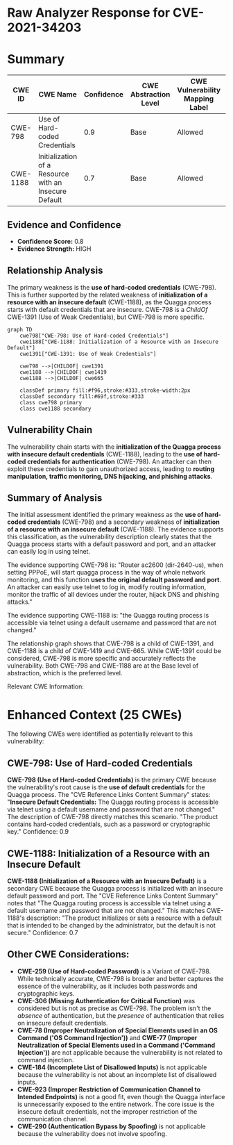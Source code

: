 # Raw Analyzer Response for CVE-2021-34203

# Summary
| CWE ID | CWE Name | Confidence | CWE Abstraction Level | CWE Vulnerability Mapping Label | CWE-Vulnerability Mapping Notes |
|---|---|---|---|---|---|
| CWE-798 | Use of Hard-coded Credentials | 0.9 | Base | Allowed | Primary CWE |
| CWE-1188 | Initialization of a Resource with an Insecure Default | 0.7 | Base | Allowed | Secondary CWE |

## Evidence and Confidence

*   **Confidence Score:** 0.8
*   **Evidence Strength:** HIGH

## Relationship Analysis
The primary weakness is the **use of hard-coded credentials** (CWE-798). This is further supported by the related weakness of **initialization of a resource with an insecure default** (CWE-1188), as the Quagga process starts with default credentials that are insecure. CWE-798 is a *ChildOf* CWE-1391 (Use of Weak Credentials), but CWE-798 is more specific.

```mermaid
graph TD
    cwe798["CWE-798: Use of Hard-coded Credentials"]
    cwe1188["CWE-1188: Initialization of a Resource with an Insecure Default"]
    cwe1391["CWE-1391: Use of Weak Credentials"]

    cwe798 -->|CHILDOF| cwe1391
    cwe1188 -->|CHILDOF| cwe1419
    cwe1188 -->|CHILDOF| cwe665
    
    classDef primary fill:#f96,stroke:#333,stroke-width:2px
    classDef secondary fill:#69f,stroke:#333
    class cwe798 primary
    class cwe1188 secondary
```

## Vulnerability Chain
The vulnerability chain starts with the **initialization of the Quagga process with insecure default credentials** (CWE-1188), leading to the **use of hard-coded credentials for authentication** (CWE-798). An attacker can then exploit these credentials to gain unauthorized access, leading to **routing manipulation, traffic monitoring, DNS hijacking, and phishing attacks**.

## Summary of Analysis
The initial assessment identified the primary weakness as the **use of hard-coded credentials** (CWE-798) and a secondary weakness of **initialization of a resource with an insecure default** (CWE-1188). The evidence supports this classification, as the vulnerability description clearly states that the Quagga process starts with a default password and port, and an attacker can easily log in using telnet.

The evidence supporting CWE-798 is: "Router ac2600 (dir-2640-us), when setting PPPoE, will start quagga process in the way of whole network monitoring, and this function **uses the original default password and port**. An attacker can easily use telnet to log in, modify routing information, monitor the traffic of all devices under the router, hijack DNS and phishing attacks."

The evidence supporting CWE-1188 is: "the Quagga routing process is accessible via telnet using a default username and password that are not changed."

The relationship graph shows that CWE-798 is a child of CWE-1391, and CWE-1188 is a child of CWE-1419 and CWE-665. While CWE-1391 could be considered, CWE-798 is more specific and accurately reflects the vulnerability. Both CWE-798 and CWE-1188 are at the Base level of abstraction, which is the preferred level.

Relevant CWE Information:

# Enhanced Context (25 CWEs)
The following CWEs were identified as potentially relevant to this vulnerability:

## CWE-798: Use of Hard-coded Credentials
**CWE-798 (Use of Hard-coded Credentials)** is the primary CWE because the vulnerability's root cause is the **use of default credentials** for the Quagga process. The "CVE Reference Links Content Summary" states: "**Insecure Default Credentials:** The Quagga routing process is accessible via telnet using a default username and password that are not changed." The description of CWE-798 directly matches this scenario. "The product contains hard-coded credentials, such as a password or cryptographic key." Confidence: 0.9

## CWE-1188: Initialization of a Resource with an Insecure Default
**CWE-1188 (Initialization of a Resource with an Insecure Default)** is a secondary CWE because the Quagga process is initialized with an insecure default password and port. The "CVE Reference Links Content Summary" notes that "The Quagga routing process is accessible via telnet using a default username and password that are not changed." This matches CWE-1188's description: "The product initializes or sets a resource with a default that is intended to be changed by the administrator, but the default is not secure." Confidence: 0.7

## Other CWE Considerations:

*   **CWE-259 (Use of Hard-coded Password)** is a Variant of CWE-798. While technically accurate, CWE-798 is broader and better captures the essence of the vulnerability, as it includes both passwords and cryptographic keys.
*   **CWE-306 (Missing Authentication for Critical Function)** was considered but is not as precise as CWE-798. The problem isn't the *absence* of authentication, but the *presence* of authentication that relies on insecure default credentials.
*   **CWE-78 (Improper Neutralization of Special Elements used in an OS Command ('OS Command Injection'))** and **CWE-77 (Improper Neutralization of Special Elements used in a Command ('Command Injection'))** are not applicable because the vulnerability is not related to command injection.
*   **CWE-184 (Incomplete List of Disallowed Inputs)** is not applicable because the vulnerability is not about an incomplete list of disallowed inputs.
*   **CWE-923 (Improper Restriction of Communication Channel to Intended Endpoints)** is not a good fit, even though the Quagga interface is unnecessarily exposed to the entire network. The core issue is the insecure default credentials, not the improper restriction of the communication channel.
*   **CWE-290 (Authentication Bypass by Spoofing)** is not applicable because the vulnerability does not involve spoofing.